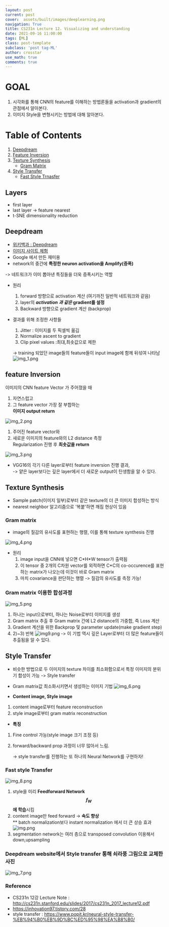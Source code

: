 ```yaml
---
layout: post
current: post
cover:  assets/built/images/deeplearning.png
navigation: True
title: CS231n Lecture 12. Visualizing and understanding
date: 2021-09-16 11:00:00
tags: [ML]
class: post-template
subclass: 'post tag-ML'
author: crosstar
use_math: true
comments: true  
---
```


# GOAL
1. 시각화를 통해 CNN의 feature를 이해하는 방법론들을 activation과 gradient의 관점에서 알아본다.
2. 이미지 Style을 변형시키는 방법에 대해 알아본다.

# Table of Contents
1. [Deepdream](#deepdream)
2. [Feature Inversion](#feature-inversion)
3. [Texture Synthesis](#texture-synthesis)
   - [Gram Matrix](#gram-matrix)
4. [Style Transfer](#style-transfer)  
   - [Fast Style Trnasfer](#fast-style-transfer)
## Layers
   - first layer
   - last layer -> feature nearest
   - t-SNE dimensionality reduction
## Deepdream
- [위키백과 : Deepdream](https://en.wikipedia.org/wiki/DeepDream)  
- [이미지 사이트 체험](https://deepdreamgenerator.com/)
- Google 에서 만든 재미용
- network의 중간에 **특정한 neuron activation을 Amplify(증폭)**  

-> 네트워크가 이미 뽑아낸 특징들을 더욱 증폭시키는 역할

- 원리
  1. forward 방향으로 activation 계산 (여기까진 일반적 네트워크와 같음)
  2. layer의 **_activation 과 같은_ gradient를 설정** 
  3. Backward 방향으로 gradient 계산 (backprop)

- 결과를 위해 조정한 사항들  
  1. Jitter : 이미지를 두 픽셀씩 옮김
  2. Normalize ascent to gradient 
  3. Clip pixel values :최대,최솟값으로 제한

  -> training 되었던 image들의 feature들이 input image에 함께 뒤섞여 나타남
![img_1.png](../../assets/built/images/img_1.png)


## feature Inversion

이미지의 CNN feature Vector 가 주어졌을 때
1. 자연스럽고
2. 그 feature vector 가장 잘 부합하는  
**이미지 output return**

![img_2.png](../../assets/built/images/img_2.png)

1. 주어진 feature vector와
2. 새로운 이미지의 feature와의 L2 distance 측정   
Regularization 진행 후 **최솟값을 return**

![img_3.png](../../assets/built/images/img_3.png)
- VGG16의 각기 다른 layer로부터 feature inversion 진행 결과,  
    -> 얕은 layer보다는 깊은 layer에서 더 새로운 output이 탄생함을 알 수 있다.

## Texture Synthesis
- Sample patch(이미지 일부)로부터 같은 texture의 더 큰 이미지 합성하는 방식
- nearest neighbor 알고리즘으로 '복붙'하면 깨짐 현상이 있음

### Gram matrix
- image의 질감의 유사도를 표현하는 행렬, 이를 통해 texture synthesis 진행

![img_4.png](../../assets/built/images/img_4.png)
- 원리  
  1) image input을 CNN에 넣으면 C\*H\*W tensor가 출력됨  
  2) 이 tensor 중 2개의 C차원 vector를 외적하면 C\*C의 co-occurence를 표현하는 matrix가 나오는데 이것이 바로 Gram matrix  
  3) 마치 covariance을 판단하는 행렬 -> 질감의 유사도를 측정 가능!

### Gram matrix 이용한 합성과정
![img_5.png](../../assets/built/images/img_5.png)
1) 하나는 input으로부터, 하나는 Noise로부터 이미지를 생성  
2) Gram matrix 추출 후 Gram matrix 간에 L2 distance의 가중합, 즉 Loss 계산  
3) Gradient 계산을 위한 Backprop 및 parameter update(make gradient step)  
4) 2)~3) 반복
![img9.png](../../assets/built/images/img9.png)
-> 이 기법 역시 깊은 Layer로부터 더 많은 feature들이 추출됨을 알 수 있다.


## Style Transfer
- 비슷한 방법으로 두 이미지의 texture 차이를 최소화함으로서 특정 이미지의 분위기 합성이 가능
-> Style transfer
- Gram matrix값 최소화시키면서 생성하는 이미지 기법
![img_6.png](../../assets/built/images/img_6.png)

- **Content image, Style image**
1) content image로부터 feature reconstruction  
2) style image로부터 gram matrix reconstruction  

- **특징**
1) Fine control 가능(style image 크기 조정 등)  
2) forward/backward prop 과정이 너무 많아서 느림.

    -> style transfer를 진행하는 또 하나의 Neural Network를 구현하자! 

### Fast style Transfer
![img_8.png](../../assets/built/images/img_8.png)
1) style을 미리 **Feedforward Network $$f_W$$ 에 학습**시킴  
2) content image만 feed forward -> **속도 향상**  
   ** batch normalization보다 instant normalization 에서 더 큰 상승 효과  
    ![img.png](../../assets/built/images/img9.png)
3) segmentation network는 여러 층으로 transposed convolution 이용해서 down,upsampling  


### Deepdream website에서 Style transfer 통해 쇠라풍 그림으로 교체한 사진 
![img_7.png](../../assets/built/images/img_7.png)


### Reference
- CS231n 12강 Lecture Note : http://cs231n.stanford.edu/slides/2017/cs231n_2017_lecture12.pdf
- https://inhovation97.tistory.com/28
- style transfer : https://www.popit.kr/neural-style-transfer-%EB%94%B0%EB%9D%BC%ED%95%98%EA%B8%B0/